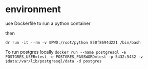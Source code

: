 # environment

use Dockerfile to run a python container

then

`dr run -it --rm -v $PWD:/root/python 850f8694d221 /bin/bash`


To run postgres locally
`docker run --name postgresql -e POSTGRES_USER=test -e POSTGRES_PASSWORD=test -p 5432:5432 -v $data:/var/lib/postgresql/data -d postgres`
